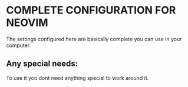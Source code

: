 # COMPLETE CONFIGURATION FOR NEOVIM

The settings configured here are basically complete you can use in your
computer. 

## Any special needs:

To use it you dont need anything special to work around it.
